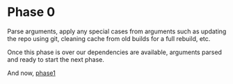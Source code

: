 # Phase 0

Parse arguments, apply any special cases from arguments such as updating the repo using git, cleaning cache from old builds for a full rebuild, etc.

Once this phase is over our dependencies are available, arguments parsed and ready to start the next phase.

And now, [phase1](./phase1.md)
